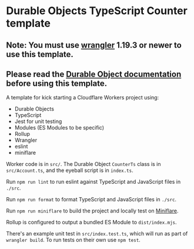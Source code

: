 # Durable Objects TypeScript Counter template

## Note: You must use [wrangler](https://developers.cloudflare.com/workers/cli-wrangler/install-update) 1.19.3 or newer to use this template.

## Please read the [Durable Object documentation](https://developers.cloudflare.com/workers/learning/using-durable-objects) before using this template.

A template for kick starting a Cloudflare Workers project using:

- Durable Objects
- TypeScript
- Jest for unit testing
- Modules (ES Modules to be specific)
- Rollup
- Wrangler
- eslint
- miniflare

Worker code is in `src/`. The Durable Object `CounterTs` class is in `src/Account.ts`, and the eyeball script is in `index.ts`.

Run `npm run lint` to run eslint against TypeScript and JavaScript files in `./src`.

Run `npm run format` to format TypeScript and JavaScript files in `./src`.

Run `npm run miniflare` to build the project and locally test on [Miniflare](https://miniflare.dev/).

Rollup is configured to output a bundled ES Module to `dist/index.mjs`.

There's an example unit test in `src/index.test.ts`, which will run as part of `wrangler build`. To run tests on their own use `npm test`.
